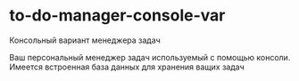 # to-do-manager-console-var
Консольный вариант менеджера задач

Ваш персональный менеджер задач используемый с помощью консоли.
Имеется встроенная база данных для хранения ващих задач
